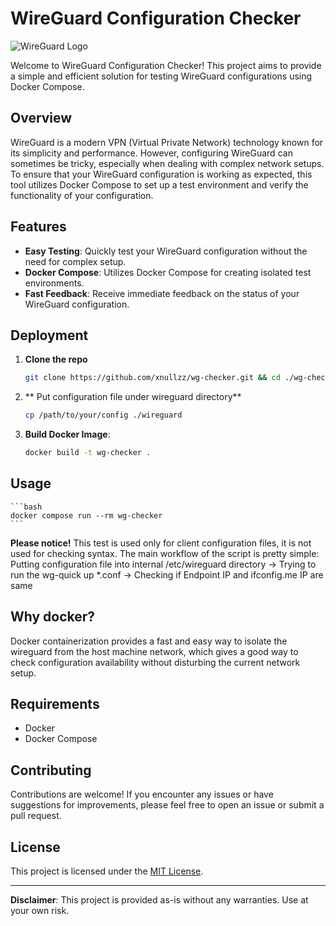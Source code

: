 # WireGuard Configuration Checker

![WireGuard Logo](https://www.wireguard.com/img/wireguard.svg)

Welcome to WireGuard Configuration Checker! This project aims to provide a simple and efficient solution for testing WireGuard configurations using Docker Compose.

## Overview

WireGuard is a modern VPN (Virtual Private Network) technology known for its simplicity and performance. However, configuring WireGuard can sometimes be tricky, especially when dealing with complex network setups. To ensure that your WireGuard configuration is working as expected, this tool utilizes Docker Compose to set up a test environment and verify the functionality of your configuration.

## Features

- **Easy Testing**: Quickly test your WireGuard configuration without the need for complex setup.
- **Docker Compose**: Utilizes Docker Compose for creating isolated test environments.
- **Fast Feedback**: Receive immediate feedback on the status of your WireGuard configuration.

## Deployment
1. **Clone the repo**
    ```bash
    git clone https://github.com/xnullzz/wg-checker.git && cd ./wg-checker
    ```
2. ** Put configuration file under wireguard directory**
    ```bash
    cp /path/to/your/config ./wireguard
    ```

3. **Build Docker Image**:
    ```bash
    docker build -t wg-checker .
    ```
## Usage
    ```bash
    docker compose run --rm wg-checker
    ```
**Please notice!** This test is used only for client configuration files, it is not used for checking syntax. 
The main workflow of the script is pretty simple: Putting configuration file into internal /etc/wireguard directory -> Trying to run the wg-quick up *.conf -> Checking if Endpoint IP and ifconfig.me IP are same   

## Why docker?

Docker containerization provides a fast and easy way to isolate the wireguard from the host machine network, which gives a good way to check configuration availability without disturbing the current network setup.

## Requirements

- Docker
- Docker Compose

## Contributing

Contributions are welcome! If you encounter any issues or have suggestions for improvements, please feel free to open an issue or submit a pull request.

## License

This project is licensed under the [MIT License](LICENSE).

---

**Disclaimer**: This project is provided as-is without any warranties. Use at your own risk.

